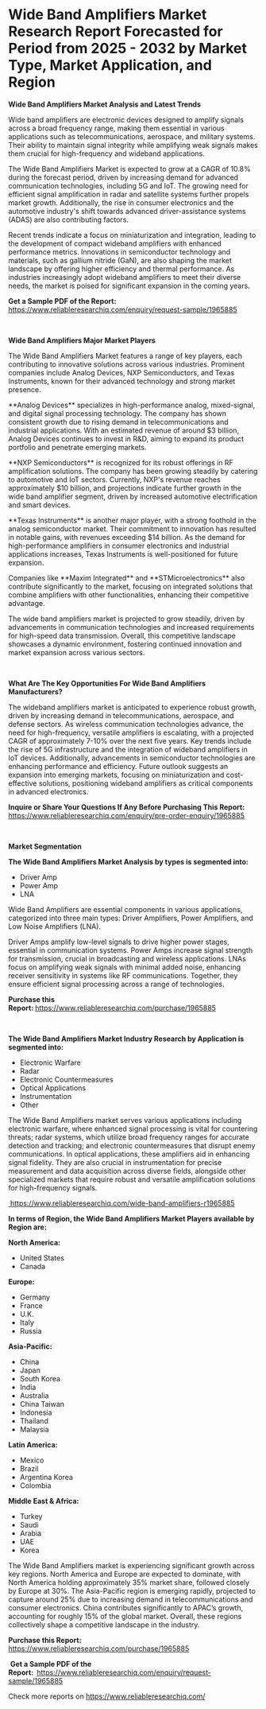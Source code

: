 <p><h1>Wide Band Amplifiers Market Research Report Forecasted for Period from 2025 -  2032 by Market Type, Market Application, and Region</h1></p><p><strong>Wide Band Amplifiers Market Analysis and Latest Trends</strong></p>
<p><p>Wide band amplifiers are electronic devices designed to amplify signals across a broad frequency range, making them essential in various applications such as telecommunications, aerospace, and military systems. Their ability to maintain signal integrity while amplifying weak signals makes them crucial for high-frequency and wideband applications.</p><p>The Wide Band Amplifiers Market is expected to grow at a CAGR of 10.8% during the forecast period, driven by increasing demand for advanced communication technologies, including 5G and IoT. The growing need for efficient signal amplification in radar and satellite systems further propels market growth. Additionally, the rise in consumer electronics and the automotive industry's shift towards advanced driver-assistance systems (ADAS) are also contributing factors.</p><p>Recent trends indicate a focus on miniaturization and integration, leading to the development of compact wideband amplifiers with enhanced performance metrics. Innovations in semiconductor technology and materials, such as gallium nitride (GaN), are also shaping the market landscape by offering higher efficiency and thermal performance. As industries increasingly adopt wideband amplifiers to meet their diverse needs, the market is poised for significant expansion in the coming years.</p></p>
<p><strong>Get a Sample PDF of the Report:&nbsp;</strong> <a href="https://www.reliableresearchiq.com/enquiry/request-sample/1965885?utm_campaign=2471&utm_medium=2&utm_source=Github&utm_content=ia&utm_term=15022025&utm_id=wide-band-amplifiers">https://www.reliableresearchiq.com/enquiry/request-sample/1965885</a></p>
<p>&nbsp;</p>
<p><strong>Wide Band Amplifiers Major Market Players</strong></p>
<p><p>The Wide Band Amplifiers Market features a range of key players, each contributing to innovative solutions across various industries. Prominent companies include Analog Devices, NXP Semiconductors, and Texas Instruments, known for their advanced technology and strong market presence.</p><p>**Analog Devices** specializes in high-performance analog, mixed-signal, and digital signal processing technology. The company has shown consistent growth due to rising demand in telecommunications and industrial applications. With an estimated revenue of around $3 billion, Analog Devices continues to invest in R&D, aiming to expand its product portfolio and penetrate emerging markets.</p><p>**NXP Semiconductors** is recognized for its robust offerings in RF amplification solutions. The company has been growing steadily by catering to automotive and IoT sectors. Currently, NXP's revenue reaches approximately $10 billion, and projections indicate further growth in the wide band amplifier segment, driven by increased automotive electrification and smart devices.</p><p>**Texas Instruments** is another major player, with a strong foothold in the analog semiconductor market. Their commitment to innovation has resulted in notable gains, with revenues exceeding $14 billion. As the demand for high-performance amplifiers in consumer electronics and industrial applications increases, Texas Instruments is well-positioned for future expansion.</p><p>Companies like **Maxim Integrated** and **STMicroelectronics** also contribute significantly to the market, focusing on integrated solutions that combine amplifiers with other functionalities, enhancing their competitive advantage.</p><p>The wide band amplifiers market is projected to grow steadily, driven by advancements in communication technologies and increased requirements for high-speed data transmission. Overall, this competitive landscape showcases a dynamic environment, fostering continued innovation and market expansion across various sectors.</p></p>
<p>&nbsp;</p>
<p><strong>What Are The Key Opportunities For Wide Band Amplifiers Manufacturers?</strong></p>
<p><p>The wideband amplifiers market is anticipated to experience robust growth, driven by increasing demand in telecommunications, aerospace, and defense sectors. As wireless communication technologies advance, the need for high-frequency, versatile amplifiers is escalating, with a projected CAGR of approximately 7-10% over the next five years. Key trends include the rise of 5G infrastructure and the integration of wideband amplifiers in IoT devices. Additionally, advancements in semiconductor technologies are enhancing performance and efficiency. Future outlook suggests an expansion into emerging markets, focusing on miniaturization and cost-effective solutions, positioning wideband amplifiers as critical components in advanced electronics.</p></p>
<p><strong>Inquire or Share Your Questions If Any Before Purchasing This Report:</strong> <a href="https://www.reliableresearchiq.com/enquiry/pre-order-enquiry/1965885?utm_campaign=2471&utm_medium=2&utm_source=Github&utm_content=ia&utm_term=15022025&utm_id=wide-band-amplifiers">https://www.reliableresearchiq.com/enquiry/pre-order-enquiry/1965885</a></p>
<p>&nbsp;</p>
<p><strong>Market Segmentation</strong></p>
<p><strong>The Wide Band Amplifiers Market Analysis by types is segmented into:</strong></p>
<p><ul><li>Driver Amp</li><li>Power Amp</li><li>LNA</li></ul></p>
<p><p>Wide Band Amplifiers are essential components in various applications, categorized into three main types: Driver Amplifiers, Power Amplifiers, and Low Noise Amplifiers (LNA). </p><p>Driver Amps amplify low-level signals to drive higher power stages, essential in communication systems. Power Amps increase signal strength for transmission, crucial in broadcasting and wireless applications. LNAs focus on amplifying weak signals with minimal added noise, enhancing receiver sensitivity in systems like RF communications. Together, they ensure efficient signal processing across a range of technologies.</p></p>
<p><strong>Purchase this Report:&nbsp;</strong><a href="https://www.reliableresearchiq.com/purchase/1965885?utm_campaign=2471&utm_medium=2&utm_source=Github&utm_content=ia&utm_term=15022025&utm_id=wide-band-amplifiers">https://www.reliableresearchiq.com/purchase/1965885</a></p>
<p>&nbsp;</p>
<p><strong>The Wide Band Amplifiers Market Industry Research by Application is segmented into:</strong></p>
<p><ul><li>Electronic Warfare</li><li>Radar</li><li>Electronic Countermeasures</li><li>Optical Applications</li><li>Instrumentation</li><li>Other</li></ul></p>
<p><p>The Wide Band Amplifiers market serves various applications including electronic warfare, where enhanced signal processing is vital for countering threats; radar systems, which utilize broad frequency ranges for accurate detection and tracking; and electronic countermeasures that disrupt enemy communications. In optical applications, these amplifiers aid in enhancing signal fidelity. They are also crucial in instrumentation for precise measurement and data acquisition across diverse fields, alongside other specialized markets that require robust and versatile amplification solutions for high-frequency signals.</p></p>
<p><a href="https://www.reliableresearchiq.com/wide-band-amplifiers-r1965885?utm_campaign=2471&utm_medium=2&utm_source=Github&utm_content=ia&utm_term=15022025&utm_id=wide-band-amplifiers">&nbsp;https://www.reliableresearchiq.com/wide-band-amplifiers-r1965885</a></p>
<p><strong>In terms of Region, the Wide Band Amplifiers Market Players available by Region are:</strong></p>
<p>
    <p> <strong> North America: </strong>
        <ul>
            <li>United States</li>
            <li>Canada</li>
        </ul>
        </p> 
    <p> <strong> Europe: </strong>
        <ul>
            <li>Germany</li>
            <li>France</li>
            <li>U.K.</li>
            <li>Italy</li>
            <li>Russia</li>
        </ul>
        </p> 
    <p> <strong> Asia-Pacific: </strong>
        <ul>
            <li>China</li>
            <li>Japan</li>
            <li>South Korea</li>
            <li>India</li>
            <li>Australia</li>
            <li>China Taiwan</li>
            <li>Indonesia</li>
            <li>Thailand</li>
            <li>Malaysia</li>
        </ul>
        </p> 
    <p> <strong> Latin America: </strong>
        <ul>
            <li>Mexico</li>
            <li>Brazil</li>
            <li>Argentina Korea</li>
            <li>Colombia</li>
        </ul>
        </p> 
    <p> <strong> Middle East & Africa: </strong>
        <ul>
            <li>Turkey</li>
            <li>Saudi</li>
            <li>Arabia</li>
            <li>UAE</li>
            <li>Korea</li>
        </ul>
    </p>
    </p>
<p><p>The Wide Band Amplifiers market is experiencing significant growth across key regions. North America and Europe are expected to dominate, with North America holding approximately 35% market share, followed closely by Europe at 30%. The Asia-Pacific region is emerging rapidly, projected to capture around 25% due to increasing demand in telecommunications and consumer electronics. China contributes significantly to APAC’s growth, accounting for roughly 15% of the global market. Overall, these regions collectively shape a competitive landscape in the industry.</p></p>
<p><strong>Purchase this Report: </strong><a href="https://www.reliableresearchiq.com/purchase/1965885?utm_campaign=2471&utm_medium=2&utm_source=Github&utm_content=ia&utm_term=15022025&utm_id=wide-band-amplifiers">https://www.reliableresearchiq.com/purchase/1965885</a></p>
<p>&nbsp;<strong>Get a Sample PDF of the Report:&nbsp;&nbsp;</strong><a href="https://www.reliableresearchiq.com/enquiry/request-sample/1965885?utm_campaign=2471&utm_medium=2&utm_source=Github&utm_content=ia&utm_term=15022025&utm_id=wide-band-amplifiers">https://www.reliableresearchiq.com/enquiry/request-sample/1965885</a></p>
<p><strong></strong></p>
<p>Check more reports on <a href="https://www.reliableresearchiq.com/?utm_campaign=2471&utm_medium=2&utm_source=Github&utm_content=ia&utm_term=15022025&utm_id=wide-band-amplifiers">https://www.reliableresearchiq.com/</a></p>